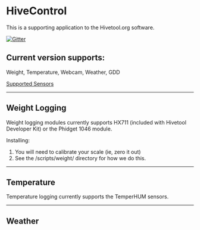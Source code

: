 

# HiveControl
This is a supporting application to the Hivetool.org software.

[![Gitter](https://badges.gitter.im/rcrum003/HiveControl.svg)](https://gitter.im/rcrum003/HiveControl?utm_source=badge&utm_medium=badge&utm_campaign=pr-badge)

## Current version supports:
Weight, Temperature, Webcam, Weather, GDD

[Supported Sensors](https://github.com/rcrum003/HiveControl/wiki/Sensor-Support)

-----------------------
Weight Logging
-----------------------
Weight logging modules currently supports HX711 (included with Hivetool Developer Kit) or the Phidget 1046 module.

Installing:
1. You will need to calibrate your scale (ie, zero it out)
2. See the /scripts/weight/ directory for how we do this.


------------------------
Temperature
------------------------
Temperature logging currently supports the TemperHUM sensors.


-------------------------
Weather
-------------------------
